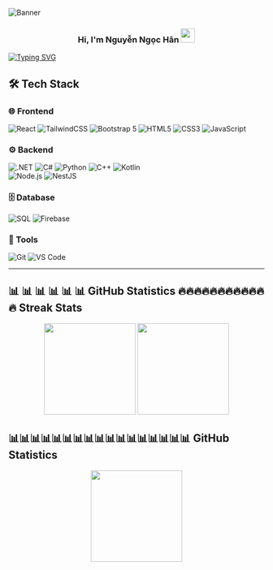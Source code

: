 <!-- Banner -->

![Banner](https://capsule-render.vercel.app/api?type=waving&color=0:6EE7B7,100:A855F7&height=200&section=header)

<!-- Intro -->
<div align="center">
  <h3>
    Hi, I'm Nguyễn Ngọc Hân 
    <img src="https://media.giphy.com/media/hvRJCLFzcasrR4ia7z/giphy.gif" width="28">
  </h3>
</div>

[![Typing SVG](https://readme-typing-svg.herokuapp.com?font=Fira+Code&weight=600&size=22&pause=1000&color=2F81F7&center=true&vCenter=true&width=600&lines=Always+Learning;Software+Engineering+Student;Aspiring+.NET+Fullstack+Web+Developer;AI+%26+Computer+Vision+Enthusiast)](https://git.io/typing-svg)
## 🛠️ Tech Stack  
### 🌐 Frontend  
![React](https://img.shields.io/badge/React-20232A?style=for-the-badge&logo=react&logoColor=61DAFB) 
![TailwindCSS](https://img.shields.io/badge/Tailwind_CSS-38B2AC?style=for-the-badge&logo=tailwind-css&logoColor=white) 
![Bootstrap 5](https://img.shields.io/badge/Bootstrap%205-7952B3?style=for-the-badge&logo=bootstrap&logoColor=white) 
![HTML5](https://img.shields.io/badge/HTML5-E34F26?style=for-the-badge&logo=html5&logoColor=white) 
![CSS3](https://img.shields.io/badge/CSS3-1572B6?style=for-the-badge&logo=css3&logoColor=white) 
![JavaScript](https://img.shields.io/badge/JavaScript-F7DF1E?style=for-the-badge&logo=javascript&logoColor=black)  

### ⚙️ Backend  
![.NET](https://img.shields.io/badge/.NET-512BD4?style=for-the-badge&logo=dotnet&logoColor=white) 
![C#](https://img.shields.io/badge/C%23-239120?style=for-the-badge&logo=c-sharp&logoColor=white) 
![Python](https://img.shields.io/badge/Python-3776AB?style=for-the-badge&logo=python&logoColor=white) 
![C++](https://img.shields.io/badge/C++-00599C?style=for-the-badge&logo=cplusplus&logoColor=white) 
![Kotlin](https://img.shields.io/badge/Kotlin-7F52FF?style=for-the-badge&logo=kotlin&logoColor=white)  
![Node.js](https://img.shields.io/badge/Node.js-339933?style=for-the-badge&logo=nodedotjs&logoColor=white) 
![NestJS](https://img.shields.io/badge/NestJS-E0234E?style=for-the-badge&logo=nestjs&logoColor=white)  

### 🗄️ Database  
![SQL](https://img.shields.io/badge/SQL-003B57?style=for-the-badge&logo=mysql&logoColor=white) 
![Firebase](https://img.shields.io/badge/Firebase-FFCA28?style=for-the-badge&logo=firebase&logoColor=black)  

### 🔧 Tools  
![Git](https://img.shields.io/badge/Git-F05032?style=for-the-badge&logo=git&logoColor=white) 
![VS Code](https://img.shields.io/badge/VS%20Code-007ACC?style=for-the-badge&logo=visual-studio-code&logoColor=white)  

---

## 📊  📊  📊  📊 📊   📊 GitHub Statistics     🔥🔥🔥🔥🔥🔥🔥🔥🔥🔥🔥🔥 Streak Stats  

<div align="center">
  <img src="https://github-readme-stats.vercel.app/api?username=Meranh05&show_icons=true&theme=tokyonight" height="180"/>
  <img src="https://github-readme-streak-stats.herokuapp.com/?user=Meranh05&theme=tokyonight" height="180"/>
</div>

## 📊📊📊📊📊📊📊📊📊📊📊📊📊📊📊📊📊 GitHub Statistics  
<div align="center">
  <img src="https://github-readme-stats.vercel.app/api?username=Meranh05&show_icons=true&theme=tokyonight" height="180"/>
</div>



